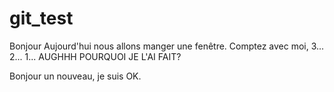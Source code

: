 # git_test

Bonjour Aujourd'hui nous allons manger une fenêtre. Comptez avec moi, 3... 2... 1... AUGHHH POURQUOI JE L'AI FAIT?

Bonjour un nouveau, je suis OK.